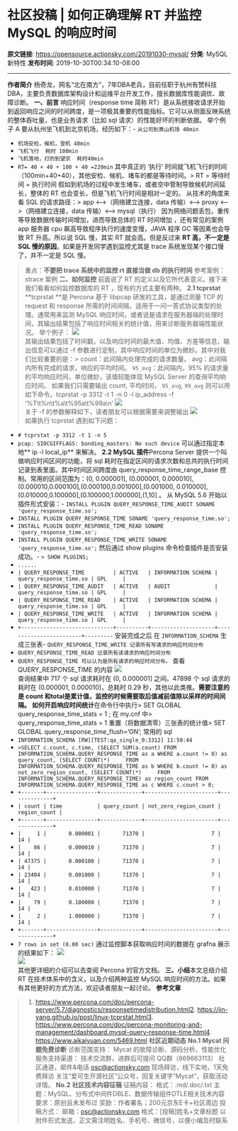 # 社区投稿 | 如何正确理解 RT 并监控 MySQL 的响应时间

**原文链接**: https://opensource.actionsky.com/20191030-mysql/
**分类**: MySQL 新特性
**发布时间**: 2019-10-30T00:34:10-08:00

---

**作者简介**
杨奇龙，网名“北在南方”，7年DBA老兵，目前任职于杭州有赞科技DBA，主要负责数据库架构设计和运维平台开发工作，擅长数据库性能调优、故障诊断。
**一、前言**
响应时间（response time 简称 RT）是从系统接收请求开始到返回响应之间的时间跨度，是一项极其重要的性能指标。它可以从侧面反映系统的整体吞吐量，也是业务请求（比如 sql 请求）的性能好坏的判断依据。
举个例子 A 要从杭州坐飞机到北京机场，经历如下：- `从公司到萧山机场 40min`
- `机场安检，候机，登机 40min`
- `飞机飞行  耗时 100min`
- `飞机落地，打的到望京  耗时40min`
- `RT= 40 + 40 + 100 + 40 =220min`
其中真正的 &#8216;执行&#8217; 时间就飞机飞行的时间（100min+40+40），其他安检、候机、堵车的都是等待时间。> RT = 等待时间 + 执行时间
假如到机场的过程中发生堵车，或者空中管制导致候机时间延长，整体的 RT 也会变长，但是飞机飞行时间是相对一定的。
从技术的角度来看 SQL 的请求路径：> app <&#8212;->（网络建立连接，data 传输）<&#8212;-> proxy <&#8212;->（网络建立连接，data 传输）<&#8212;-> mysql（执行）
因为网络问题丢包，重传等导致数据传输时间增加，进而导致总体的 RT 时间增加 ，还有常见的案例 app 服务器 cpu 飙高导致程序执行的速度变慢，JAVA 程序 GC 等因素也会导致 RT 升高。所以说 SQL 慢，其实 RT 就会高。但是反过来 **RT 高，不一定是 SQL 慢的原因**。如果是开发同学遇到监控尤其是 trace 系统发现某个接口慢了，并不一定是 SQL 慢。
> 重点：**不要把 trace 系统中的监控 rt 直接当做 db 的执行时间**
参考案例：strace 案例
**二、如何监控**
前面说了 RT 的定义以及它所代表意义。接下来我们看看如何监控数据库的 RT ，现有的方式主要有两种。
**2.1 tcprstat**
**tcprstat **是 Percona 基于 libpcap 研发的工具，是通过测量 TCP 的 request 和 response 所需的时间间隔，适用于一问一答式协议类型的处理。通常用来监测 MySQL 响应时间，或者说是请求在服务器端的处理时间，其输出结果包括了响应时间相关的统计值，用来诊断服务器端性能状况。
举个例子：
![](.img/cb841c1c.png)											
其输出结果包括了时间戳，以及响应时间的最大值、均值、方差等信息，输出信息可以通过 -f 参数进行定制，其中响应时间的单位为微妙。其中对我们比较重要的是：> count：此间隔内处理完成的请求数量。
avg：此间隔内所有完成的请求，响应的平均时间。
`95_avg`：此间隔内，95% 的请求量的平均响应时间，单位微妙，该值较能体现 MySQL Server 的查询平均响应时间。
如果我们只需要输出 count, 平均时间， `95_avg`, `99_avg` 则可以用如下命令。tcprstat -p 3312 -t 1 -n 0 -l ip_address -f &#8216;%T\t%n\t%a\t%95a\t%99a\n&#8217;
![](.img/df6fab01.png)											
关于 -f 的参数解释如下，读者朋友可以根据需要来调整输出
![](.img/b0396a5d.png)											
如果执行 tcprstat 遇到如下问题：
- `# tcprstat -p 3312 -t 1 -n 5`
- `pcap: SIOCGIFFLAGS: bonding_masters: No such device`
可以通过指定本地** ip -l local_ip** 来解决。
**2.2 MySQL 插件**Percona Server 提供一个叫做响应时间区间的功能，将 sql 耗时在指定区间的请求次数和总共的执行时间记录到表里面。其中时间区间跨度由  query_response_time_range_base  控制。常用的区间范围为：(0, 0.000001], (0.000001, 0.000010],(0.000010,0.000100],(0.000100,0.001000],(0.001000, 0.010000], (0.010000,0.100000],(0.100000,1.000000],(1,10] 。
从 MySQL 5.6 开始以插件形式安装：- `INSTALL PLUGIN QUERY_RESPONSE_TIME_AUDIT SONAME 'query_response_time.so';`
- `INSTALL PLUGIN QUERY_RESPONSE_TIME SONAME 'query_response_time.so';`
- `INSTALL PLUGIN QUERY_RESPONSE_TIME_READ SONAME 'query_response_time.so';`
- `INSTALL PLUGIN QUERY_RESPONSE_TIME_WRITE SONAME 'query_response_time.so';`
然后通过 show plugins 命令检查插件是否安装成功。- `> SHOW PLUGINS;`
- `......`
- `| QUERY_RESPONSE_TIME         | ACTIVE   | INFORMATION SCHEMA | query_response_time.so | GPL     |`
- `| QUERY_RESPONSE_TIME_AUDIT   | ACTIVE   | AUDIT              | query_response_time.so | GPL     |`
- `| QUERY_RESPONSE_TIME_READ    | ACTIVE   | INFORMATION SCHEMA | query_response_time.so | GPL     |`
- `| QUERY_RESPONSE_TIME_WRITE   | ACTIVE   | INFORMATION SCHEMA | query_response_time.so | GPL     |`
- `+-----------------------------+----------+--------------------+------------------------+---------`
安装完成之后 在 `INFORMATION_SCHEMA` 生成三张表- `QUERY_RESPONSE_TIME_WRITE 记录所有写请求的响应时间分布`
- `QUERY_RESPONSE_TIME_READ 记录所有读请求的响应时间分布`
- `QUERY_RESPONSE_TIME 可以认为是所有请求的响应时间分布。`
查看 QUERY_RESPONSE_TIME 的内容
![](.img/185a51ca.png)											
查询结果中 717 个 sql 请求耗时在 (0, 0.000001] 之间。47898 个 sql 请求的耗时在 (0.000001, 0.000010]，总耗时 0.29 秒，其他以此类推。**需要注意的是 count 和total是累计值，监控的时候需要取后值减前值除以采样的时间间隔。**
**如何开启响应时间统计**在命令行中执行> SET GLOBAL query_response_time_stats = 1 ;
在 my.cnf 中> query_response_time_stats = 1
重置（将数据清零）三张表的统计值> SET GLOBAL query_response_time_flush=&#8217;ON&#8217;;
常用的 sql
- `INFORMATION_SCHEMA [RW][TEST:qa_single_0:3312] 11:50:44`
- `>SELECT c.count, c.time, (SELECT SUM(a.count) FROM INFORMATION_SCHEMA.QUERY_RESPONSE_TIME as a WHERE a.count != 0) as query_count, (SELECT COUNT(*)     FROM INFORMATION_SCHEMA.QUERY_RESPONSE_TIME as b WHERE b.count != 0) as not_zero_region_count, (SELECT COUNT(*)     FROM INFORMATION_SCHEMA.QUERY_RESPONSE_TIME) as region_count FROM INFORMATION_SCHEMA.QUERY_RESPONSE_TIME as c WHERE c.count > 0;`
- `+-------+----------------+-------------+-----------------------+--------------+`
- `| count | time           | query_count | not_zero_region_count | region_count |`
- `+-------+----------------+-------------+-----------------------+--------------+`
- `|     1 |       0.000001 |       71370 |                     7 |           14 |`
- `|    86 |       0.000010 |       71370 |                     7 |           14 |`
- `| 47375 |       0.000100 |       71370 |                     7 |           14 |`
- `| 23404 |       0.001000 |       71370 |                     7 |           14 |`
- `|   423 |       0.010000 |       71370 |                     7 |           14 |`
- `|    79 |       0.100000 |       71370 |                     7 |           14 |`
- `|     2 |       1.000000 |       71370 |                     7 |           14 |`
- `+-------+----------------+-------------+-----------------------+--------------+`
- `7 rows in set (0.00 sec)`
通过监控脚本获取响应时间的数据在 grafna 展示的结果如下：
![](.img/1242dec6.png)											
![](.img/7480b096.png)											
其他更详细的介绍可以去查阅 Percona 的官方文档。
**三、小结**本文总结介绍 RT 在技术体系中的含义，以及介绍两种监控 MySQL 响应时间的方法。如果有其他更好的方式方法，欢迎读者朋友一起讨论。
**参考文章**
> 1. https://www.percona.com/doc/percona-server/5.7/diagnostics/responsetimedistribution.html2. https://jin-yang.github.io/post/linux-tcprstat.html3. https://www.percona.com/doc/percona-monitoring-and-management/dashboard.mysql-query-response-time.html4. https://www.aikaiyuan.com/5469.html
**社区近期动态**
**No.1**
**Mycat 问题免费诊断**
诊断范围支持：
Mycat 的故障诊断、源码分析、性能优化
服务支持渠道：
技术交流群，进群后可提问
QQ群（669663113）
社区通道，邮件&电话
osc@actionsky.com
现场拜访，线下实地，1天免费拜访
关注“爱可生开源社区”公众号，回复关键字“Mycat”，获取活动详情。
**No.2**
**社区技术内容征稿**
征稿内容：
格式：.md/.doc/.txt
主题：MySQL、分布式中间件DBLE、数据传输组件DTLE相关技术内容
要求：原创且未发布过
奖励：作者署名；200元京东E卡+社区周边
投稿方式：
邮箱：osc@actionsky.com
格式：[投稿]姓名+文章标题
以附件形式发送，正文需注明姓名、手机号、微信号，以便小编及时联系